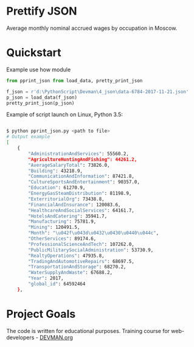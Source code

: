 # Prettify JSON

Average monthly nominal accrued wages by occupation in Moscow.

# Quickstart

Example use how module

```python
from pprint_json from load_data, pretty_print_json

f_json = r'd:\PythonScript\Devman\4_json\data-6784-2017-11-21.json'
p_json = load_data(f_json)
pretty_print_json(p_json)
```

Example of script launch on Linux, Python 3.5:

```bash

$ python pprint_json.py <path to file>
# Output example
[
    {
        "AdministrationAndServices": 55560.2,
        "AgricultureHuntingAndFishing": 44261.2,
        "AverageSalaryTotal": 73826.0,
        "Building": 43218.9,
        "CommunicationAndInformation": 87421.8,
        "CultureSportsAndEntertainment": 90357.0,
        "Education": 61270.9,
        "EnergyGasSteamDistribution": 81198.9,
        "ExterritorialOrg": 73438.8,
        "FinancialAndInsurance": 120083.6,
        "HealthcareAndSocialServices": 64161.7,
        "HotelsAndCatering": 35941.7,
        "Manufacturing": 75781.9,
        "Mining": 120491.5,
        "Month": "\u042f\u043d\u0432\u0430\u0440\u044c",
        "OtherServices": 89174.6,
        "ProfessionalScienceAndTech": 107262.0,
        "PublicMilitarySocialAdministration": 53730.9,
        "RealtyOperations": 47935.8,
        "TradingAndAutomotiveRepairs": 68697.5,
        "TransportationAndStorage": 68270.2,
        "WaterSupplyAndWaste": 67688.2,
        "Year": 2017,
        "global_id": 64592464
    },

```

# Project Goals

The code is written for educational purposes. Training course for web-developers - [DEVMAN.org](https://devman.org)
